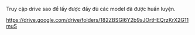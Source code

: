 Truy cập drive sao để lấy được đầy đủ các model đã được huấn luyện.

https://drive.google.com/drive/folders/182ZBSGI6Y2b9sJOrtHEQrzKrX2G11muS

